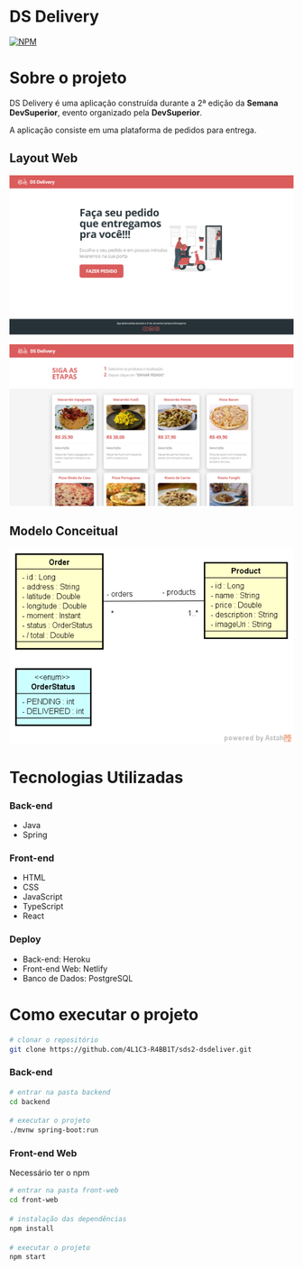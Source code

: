 # DS Delivery
[![NPM](https://img.shields.io/npm/l/react)](https://github.com/4L1C3-R4BB1T/sds2-dsdeliver/blob/main/LICENSE) 

# Sobre o projeto
DS Delivery é uma aplicação construída durante a 2ª edição da **Semana DevSuperior**, evento organizado pela **DevSuperior**.

A aplicação consiste em uma plataforma de pedidos para entrega.

## Layout Web
![Web 1](https://github.com/4L1C3-R4BB1T/sds2-dsdeliver/raw/main/_assets/web1.png "Tela início")

![Web 2](https://github.com/4L1C3-R4BB1T/sds2-dsdeliver/raw/main/_assets/web2.png "Tela fazer pedido")

## Modelo Conceitual
![Modelo Conceitual](https://github.com/4L1C3-R4BB1T/sds2-dsdeliver/raw/main/_assets/modelo-conceitual.png)

# Tecnologias Utilizadas
### Back-end
- Java
- Spring 
### Front-end
- HTML 
- CSS  
- JavaScript 
- TypeScript
- React
### Deploy
- Back-end: Heroku
- Front-end Web: Netlify
- Banco de Dados: PostgreSQL

# Como executar o projeto
```bash
# clonar o repositório
git clone https://github.com/4L1C3-R4BB1T/sds2-dsdeliver.git
```
### Back-end
```bash
# entrar na pasta backend
cd backend

# executar o projeto
./mvnw spring-boot:run
```

### Front-end Web
Necessário ter o npm 

```bash
# entrar na pasta front-web
cd front-web

# instalação das dependências
npm install

# executar o projeto
npm start
```
